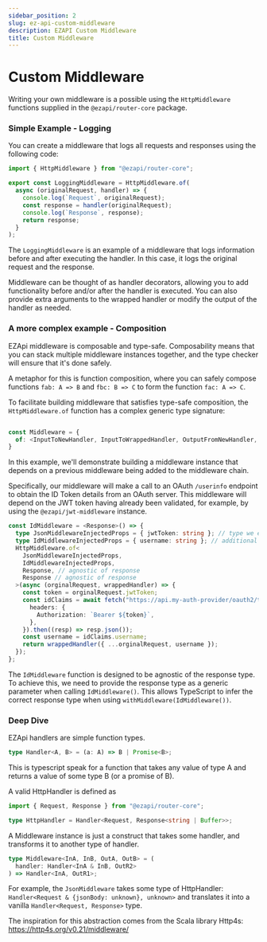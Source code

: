 ```yaml
---
sidebar_position: 2
slug: ez-api-custom-middleware
description: EZAPI Custom Middleware
title: Custom Middleware
---
```


# Custom Middleware

Writing your own middleware is a possible using the `HttpMiddleware` functions supplied in the `@ezapi/router-core` package.

### Simple Example - Logging

You can create a middleware that logs all requests and responses using the following code:

```typescript
import { HttpMiddleware } from "@ezapi/router-core";

export const LoggingMiddleware = HttpMiddleware.of(
  async (originalRequest, handler) => {
    console.log(`Request`, originalRequest);
    const response = handler(originalRequest);
    console.log(`Response`, response);
    return response;
  }
);
```

The `LoggingMiddleware` is an example of a middleware that logs information before and after executing the handler. In this case, it logs the original request and the response.

Middleware can be thought of as handler decorators, allowing you to add functionality before and/or after the handler is executed. You can also provide extra arguments to the wrapped handler or modify the output of the handler as needed.

### A more complex example - Composition

EZApi middleware is composable and type-safe. Composability means that you can stack multiple middleware instances together, and the type checker will ensure that it's done safely.

A metaphor for this is function composition, where you can safely compose functions `fab: A => B` and `fbc: B => C` to form the function `fac: A => C`.

To facilitate building middleware that satisfies type-safe composition, the `HttpMiddleware.of` function has a complex generic type signature:

```typescript

const Middleware = {
  of: <InputToNewHandler, InputToWrappedHandler, OutputFromNewHandler, OutputFromWrappedHandler>
}
```

In this example, we'll demonstrate building a middleware instance that depends on a previous middleware being added to the middleware chain.

Specifically, our middleware will make a call to an OAuth `/userinfo` endpoint to obtain the ID Token details from an OAuth server. This middleware will depend on the JWT token having already been validated, for example, by using the `@ezapi/jwt-middleware` instance.

```typescript
const IdMiddleware = <Response>() => {
  type JsonMiddlewareInjectedProps = { jwtToken: string }; // type we expect to be provided
  type IdMiddlewareInjectedProps = { username: string }; // additional props that we will provide
  HttpMiddleware.of<
    JsonMiddlewareInjectedProps,
    IdMiddlewareInjectedProps,
    Response, // agnostic of response
    Response // agnostic of response
  >(async (orginalRequest, wrappedHandler) => {
    const token = orginalRequest.jwtToken;
    const idClaims = await fetch("https://api.my-auth-provider/oauth2/token", {
      headers: {
        Authorization: `Bearer ${token}`,
      },
    }).then((resp) => resp.json());
    const username = idClaims.username;
    return wrappedHandler({ ...orginalRequest, username });
  });
};
```

The `IdMiddleware` function is designed to be agnostic of the response type. To achieve this, we need to provide the response type as a generic parameter when calling `IdMiddleware()`. This allows TypeScript to infer the correct response type when using `withMiddleware(IdMiddleware())`.

### Deep Dive

EZApi handlers are simple function types.

```typescript
type Handler<A, B> = (a: A) => B | Promise<B>;
```

This is typescript speak for a function that takes any value of type A and returns a value of some type B (or a promise of B).

A valid HttpHandler is defined as

```typescript
import { Request, Response } from "@ezapi/router-core";

type HttpHandler = Handler<Request, Response<string | Buffer>>;
```

A Middleware instance is just a construct that takes some handler, and transforms it to another type of handler.

```typescript
type Middleware<InA, InB, OutA, OutB> = (
  handler: Handler<InA & InB, OutR2>
) => Handler<InA, OutR1>;
```

For example, the `JsonMiddleware` takes some type of HttpHandler: `Handler<Request & {jsonBody: unknown}, unknown>` and translates it into a vanilla `Handler<Request, Response>` type.

The inspiration for this abstraction comes from the Scala library Http4s: https://http4s.org/v0.21/middleware/